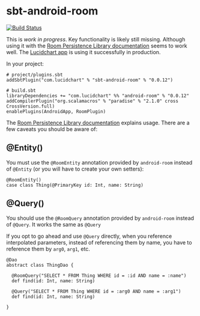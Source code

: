 # sbt-android-room

[![Build Status](https://travis-ci.com/lucidsoftware/sbt-android-room.svg)](https://travis-ci.com/lucidsoftware/sbt-android-room)

This is _work in progress_. Key functionality is likely still missing. Although using it with the [Room Persistence Library documentation](https://developer.android.com/topic/libraries/architecture/room.html) seems to work well. The [Lucidchart app](https://play.google.com/store/apps/details?id=com.lucidchart.android.chart) is using it successfully in production.

In your project:

    # project/plugins.sbt
    addSbtPlugin("com.lucidchart" % "sbt-android-room" % "0.0.12")

    # build.sbt
    libraryDependencies += "com.lucidchart" %% "android-room" % "0.0.12"
    addCompilerPlugin("org.scalamacros" % "paradise" % "2.1.0" cross CrossVersion.full)
    enablePlugins(AndroidApp, RoomPlugin)

The [Room Persistence Library documentation](https://developer.android.com/topic/libraries/architecture/room.html) explains usage. There are a few caveats you should be aware of:

## @Entity()

 You must use the `@RoomEntity` annotation provided by `android-room` instead of `@Entity` (or you will have to create your own setters):

    @RoomEntity()
    case class Thing(@PrimaryKey id: Int, name: String)

## @Query()

You should use the `@RoomQuery` annotation provided by `android-room` instead of `@Query`. It works the same as `@Query`

If you opt to go ahead and use `@Query` directly, when you reference interpolated parameters, instead of referencing them by name, you have to reference them by `arg0`, `arg1`, etc.

    @Dao
    abstract class ThingDao {

      @RoomQuery("SELECT * FROM Thing WHERE id = :id AND name = :name")
      def find(id: Int, name: String)

      @Query("SELECT * FROM Thing WHERE id = :arg0 AND name = :arg1")
      def find(id: Int, name: String)

    }

